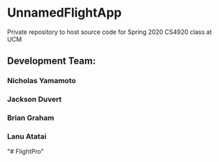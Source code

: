 # UnnamedFlightApp
Private repository to host source code for Spring 2020 CS4920 class at UCM

## Development Team: ##

### Nicholas Yamamoto ###
### Jackson Duvert ###
### Brian Graham ###
### Lanu Atatai ###
"# FlightPro"
